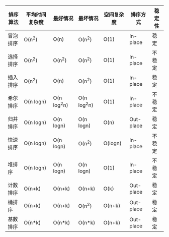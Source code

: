 | 排序算法 |    平均时间复杂度   | 最好情况 | 最坏情况 | 空间复杂度 | 排序方式 | 稳定性 |
| ------- | ---------------- | ---- | ---- | ---- | ---- | ---- |
| 冒泡排序 | O(n<sup>2</sup>) | O(n) | O(n<sup>2</sup>) |  O(1)  | In-place | 稳定 |
| 选择排序 | O(n<sup>2</sup>) | O(n<sup>2</sup>) | O(n<sup>2</sup>) |  O(1)  | In-place | 不稳定 |
| 插入排序 | O(n<sup>2</sup>) | O(n) | O(n<sup>2</sup>) |  O(1)  | In-place | 稳定 |
| 希尔排序 | O(n logn) | O(n log<sup>2</sup>n) | O(n log<sup>2</sup>n) |  O(1)  | In-place | 不稳定 |
| 归并排序 | O(n logn) | O(n logn) | O(n logn) | O(n) | Out-place | 稳定 |
| 快速排序 | O(n logn) | O(n logn) | O(n<sup>2</sup>) | O(logn) | In-place | 不稳定 |
| 堆排序   | O(n logn) | O(n logn) | O(n logn) | O(1) | In-place | 不稳定 |
| 计数排序 | O(n+k) | O(n+k) | O(n+k) | O(k) | Out-place | 稳定 |
| 桶排序   | O(n+k) | O(n+k) | O(n<sup>2</sup>) | O(n+k) | Out-place | 稳定 |
| 基数排序 | O(n*k) | O(n*k) | O(n*k) | O(n+k) | Out-place | 稳定 |

